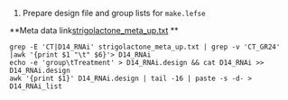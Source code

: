 
1. Prepare design file and group lists for ``make.lefse``

**Meta data link[strigolactone_meta_up.txt]() **
```
grep -E 'CT|D14_RNAi' strigolactone_meta_up.txt | grep -v 'CT_GR24' |awk '{print $1 "\t" $6}'> D14_RNAi
echo -e 'group\tTreatment' > D14_RNAi.design && cat D14_RNAi >> D14_RNAi.design
awk '{print $1}' D14_RNAi.design | tail -16 | paste -s -d- > D14_RNAi_list
```
